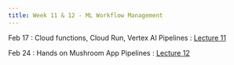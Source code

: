 ```yaml
---
title: Week 11 & 12 - ML Workflow Management
---
```

Feb 17
: Cloud functions, Cloud Run, Vertex AI Pipelines
  : [Lecture 11](../assets/lectures/lecture11/07_ml_workflow_management.pdf)

Feb 24
: Hands on Mushroom App Pipelines
  : [Lecture 12](../assets/lectures/lecture12/07_ml_workflow_management.pdf)
